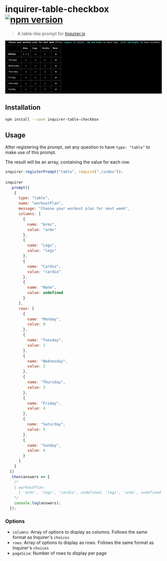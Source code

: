 # inquirer-table-checkbox [![npm version](https://badge.fury.io/js/inquirer-table-checkbox.svg)](https://badge.fury.io/js/inquirer-table-checkbox)

> A table-like prompt for [Inquirer.js](https://github.com/SBoudrias/Inquirer.js)

![Screen capture of the table prompt](screen-capture.gif)

## Installation

```sh
npm install --save inquirer-table-checkbox
```

## Usage

After registering the prompt, set any question to have `type: "table"` to make use of this prompt.

The result will be an array, containing the value for each row.

```js
inquirer.registerPrompt("table", require("./index"));

inquirer
  .prompt([
    {
      type: "table",
      name: "workoutPlan",
      message: "Choose your workout plan for next week",
      columns: [
        {
          name: "Arms",
          value: "arms"
        },
        {
          name: "Legs",
          value: "legs"
        },
        {
          name: "Cardio",
          value: "cardio"
        },
        {
          name: "None",
          value: undefined
        }
      ],
      rows: [
        {
          name: "Monday",
          value: 0
        },
        {
          name: "Tuesday",
          value: 1
        },
        {
          name: "Wednesday",
          value: 2
        },
        {
          name: "Thursday",
          value: 3
        },
        {
          name: "Friday",
          value: 4
        },
        {
          name: "Saturday",
          value: 5
        },
        {
          name: "Sunday",
          value: 6
        }
      ]
    }
  ])
  .then(answers => {
    /*
    { workoutPlan:
      [ 'arms', 'legs', 'cardio', undefined, 'legs', 'arms', undefined ] }    
    */
    console.log(answers);
  });
```

### Options

- `columns`: Array of options to display as columns. Follows the same format as Inquirer's `choices`
- `rows`: Array of options to display as rows. Follows the same format as Inquirer's `choices`
- `pageSize`: Number of rows to display per page
